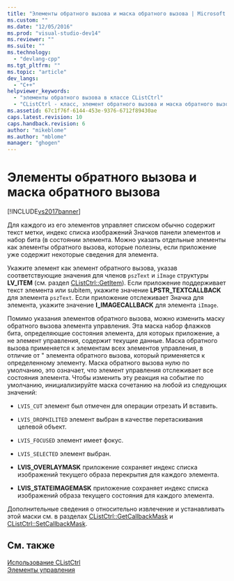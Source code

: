 ```yaml
---
title: "Элементы обратного вызова и маска обратного вызова | Microsoft Docs"
ms.custom: ""
ms.date: "12/05/2016"
ms.prod: "visual-studio-dev14"
ms.reviewer: ""
ms.suite: ""
ms.technology: 
  - "devlang-cpp"
ms.tgt_pltfrm: ""
ms.topic: "article"
dev_langs: 
  - "C++"
helpviewer_keywords: 
  - "элементы обратного вызова в классе CListCtrl"
  - "CListCtrl - класс, элемент обратного вызова и маска обратного вызова"
ms.assetid: 67c1f76f-6144-453e-9376-6712f89430ae
caps.latest.revision: 10
caps.handback.revision: 6
author: "mikeblome"
ms.author: "mblome"
manager: "ghogen"
---
```

# Элементы обратного вызова и маска обратного вызова
[!INCLUDE[vs2017banner](../assembler/inline/includes/vs2017banner.md)]

Для каждого из его элементов управляет списком обычно содержит текст метки, индекс списка изображений Значков панели элементов и набор бита \(в состоянии элемента.  Можно указать отдельные элементы как элементы обратного вызова, которые полезны, если приложение уже содержит некоторые сведения для элемента.  
  
 Укажите элемент как элемент обратного вызова, указав соответствующие значения для членов `pszText` и `iImage` структуры **LV\_ITEM** \(см. раздел [CListCtrl::GetItem](../Topic/CListCtrl::GetItem.md)\).  Если приложение поддерживает текст элемента или subitem, укажите значение **LPSTR\_TEXTCALLBACK** для элемента `pszText`.  Если приложение отслеживает Значка для элемента, укажите значение **I\_IMAGECALLBACK** для элемента `iImage`.  
  
 Помимо указания элементов обратного вызова, можно изменить маску обратного вызова элемента управления.  Эта маска набор флажков бита, определяющие состояния элемента, для которых приложение, а не элемент управления, содержит текущие данные.  Маска обратного вызова применяется к элементам всех элементов управления, в отличие от " элемента обратного вызова, который применяется к определенному элементу.  Маска обратного вызова нулю по умолчанию, это означает, что элемент управления отслеживает все состояния элемента.  Чтобы изменить эту реакция на событие по умолчанию, инициализируйте маска сочетанию на любой из следующих значений:  
  
-   `LVIS_CUT` элемент был отмечен для операции отрезать И вставить.  
  
-   `LVIS_DROPHILITED` элемент выбран в качестве перетаскивания целевой объект.  
  
-   `LVIS_FOCUSED` элемент имеет фокус.  
  
-   `LVIS_SELECTED` элемент выбран.  
  
-   **LVIS\_OVERLAYMASK** приложение сохраняет индекс списка изображений текущего образа перекрытия для каждого элемента.  
  
-   **LVIS\_STATEIMAGEMASK** приложение сохраняет индекс списка изображений образа текущего состояния для каждого элемента.  
  
 Дополнительные сведения о относительно извлечение и устанавливать этой маски см. в разделах [CListCtrl::GetCallbackMask](../Topic/CListCtrl::GetCallbackMask.md) и [CListCtrl::SetCallbackMask](../Topic/CListCtrl::SetCallbackMask.md).  
  
## См. также  
 [Использование CListCtrl](../Topic/Using%20CListCtrl.md)   
 [Элементы управления](../mfc/controls-mfc.md)
